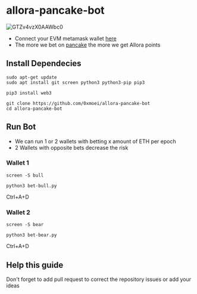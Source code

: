 # allora-pancake-bot
![GTZv4vzX0AAWbc0](https://github.com/user-attachments/assets/c9523153-78a9-4607-9b3d-8d7f93c9756e)

* Connect your EVM metamask wallet [here](https://app.allora.network/points/campaign/pancakeswap-predictions?ref=eyJyZWZlcnJlcl9pZCI6IjliM2ZlN2JjLWE1YTYtNGZjOC1iNWM3LWU2NTY1ODcyZTE2MSJ9)
* The more we bet on [pancake](https://pancakeswap.finance/prediction?token=ETH&chain=arb) the more we get Allora points

## Install Dependecies
```console
sudo apt-get update
sudo apt install git screen python3 python3-pip pip3

pip3 install web3
```
```console
git clone https://github.com/0xmoei/allora-pancake-bot
cd allora-pancake-bot
```

## Run Bot
* We can run 1 or 2 wallets with betting x amount of ETH per epoch
* 2 Wallets with opposite bets decrease the risk
### Wallet 1
```console
screen -S bull

python3 bet-bull.py
```
Ctrl+A+D


### Wallet 2
```console
screen -S bear

python3 bet-bear.py
```
Ctrl+A+D

## Help this guide
Don't forget to add pull request to correct the repository issues or add your ideas
